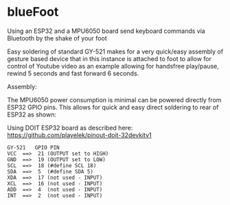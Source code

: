 # blueFoot
Using an ESP32 and a MPU6050 board send keyboard commands via Bluetooth by the shake of your foot


Easy soldering of standard GY-521 makes for a very quick/easy assembly of gesture based device that in this instance is attached to foot to allow for control of Youtube video as an example allowing for handsfree play/pause, rewind 5 seconds and fast forward 6 seconds.  


Assembly:

The MPU6050 power consumption is minimal can be powered directly from ESP32 GPIO pins. This allows for quick and easy direct soldering to rear of ESP32 as shown:






Using DOIT ESP32 board as described here:
https://github.com/playelek/pinout-doit-32devkitv1


```
GY-521   GPIO PIN
VCC  ==>  21 (OUTPUT set to HIGH)
GND  ==>  19 (OUTPUT set to LOW)
SCL  ==>  18 (#define SCL 18)
SDA  ==>  5  (#define SDA 5)
XDA  ==>  17 (not used - INPUT)
XCL  ==>  16 (not used - INPUT)
ADD  ==>  4  (not used - INPUT)
INT  ==>  2  (not used - INPUT)
```




